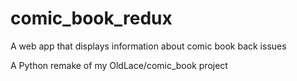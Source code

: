 # comic_book_redux
A web app that displays information about comic book back issues

A Python remake of my OldLace/comic_book project
